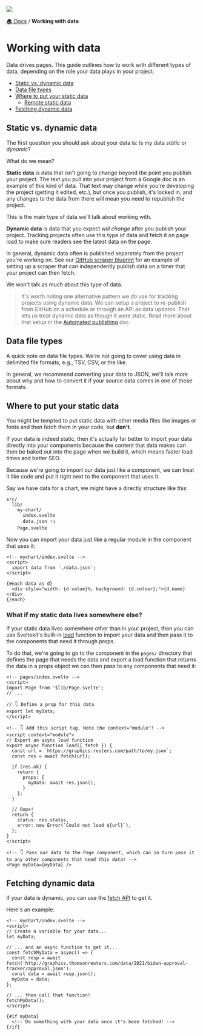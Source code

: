 ![](https://graphics.thomsonreuters.com/style-assets/images/logos/reuters-graphics-logo/svg/graphics-logo-color-dark.svg)

[🏠 Docs](https://github.com/reuters-graphics/bluprint_graphics-kit/blob/master/docs/developers/README.md) / **Working with data**

# Working with data

Data drives pages. This guide outlines how to work with different types of data, depending on the role your data plays in your project.

- [Static vs. dynamic data](#static-vs-dynamic-data)
- [Data file types](#data-file-types)
- [Where to put your static data](#where-to-put-your-static-data)
  - [Remote static data](#what-if-my-static-data-lives-somewhere-else)  
- [Fetching dynamic data](#fetching-dynamic-data)

## Static vs. dynamic data

The first question you should ask about your data is: Is my data *static* or *dynamic*?

What do we mean?

**Static data** is data that isn't going to change beyond the point you publish your project. The text you pull into your project from a Google doc is an example of this kind of data. That text may change while you're developing the project (getting it edited, etc.), but once you publish, it's locked in, and any changes to the data from there will mean you need to republish the project.

This is the main type of data we'll talk about working with.

**Dynamic data** is data that you expect *will change* after you publish your project. Tracking projects often use this type of data and fetch it on page load to make sure readers see the latest data on the page.

In general, dynamic data often is published separately from the project you're working on. See our [GitHub scraper bluprint](https://github.com/reuters-graphics/bluprint_github-action-scraper) for an example of setting up a scraper that can independently publish data on a timer that your project can then fetch.

We won't talk as much about this type of data. 

> It's worth noting one alternative pattern we _do_ use for tracking projects using dynamic data. We can setup a project to re-publish from GitHub on a schedule or through an API as data updates. That lets us treat dynamic data as though it were static. Read more about that setup in the [Automated publishing](https://github.com/reuters-graphics/bluprint_graphics-kit/blob/master/docs/developers/automated-publishing.md) doc.

## Data file types

A quick note on data file types. We're not going to cover using data in delimited file formats, e.g., TSV, CSV, or the like.

In general, we recommend converting your data to JSON, we'll talk more about why and how to convert it if your source data comes in one of those formats.

## Where to put your static data

You might be tempted to put static data with other media files like images or fonts and then fetch them in your code, but **don't**.

If your data is indeed static, then it's actually far better to import your data directly into your components because the content that data makes can then be baked out into the page when we build it, which means faster load times and better SEO.

Because we're going to import our data just like a component, we can treat it like code and put it right next to the component that uses it.

Say we have data for a chart, we might have a directly structure like this:

```
src/
  lib/
    my-chart/
      index.svelte
      data.json 👈
    Page.svelte
```

Now you can import your data just like a regular module in the component that uses it:

```svelte
<!-- mychart/index.svelte -->
<script>
  import data from './data.json';
</script>

{#each data as d}
  <div style="width: {d.value}%; background: {d.colour};">{d.name}</div>
{/each}
```

### What if my static data lives somewhere else?

If your static data lives somewhere other than in your project, then you can use Sveltekit's built-in [load](https://kit.svelte.dev/docs#loading) function to import your data and then pass it to the components that need it through props.

To do that, we're going to go to the component in the `pages/` directory that defines the page that needs the data and export a load function that returns the data in a props object we can then pass to any components that need it:

```svelte
<!-- pages/index.svelte -->
<script>
import Page from '$lib/Page.svelte';
// ...

// 👇 Define a prop for this data
export let myData;
</script>

<!-- 👇 Add this script tag. Note the context="module"! -->
<script context="module">
// Export an async load function
export async function load({ fetch }) {
  const url = `https://graphics.reuters.com/path/to/my.json`;
  const res = await fetch(url);

  if (res.ok) {
    return {
      props: {
        myData: await res.json(),
      }
    };
  }

  // Oops!
  return {
    status: res.status,
    error: new Error(`Could not load ${url}`),
  };
}
</script>

<!-- 👇 Pass our data to the Page component, which can in turn pass it
to any other components that need this data! -->
<Page myData={myData} />
```


## Fetching dynamic data

If your data is dynamic, you can use the [fetch API](https://developer.mozilla.org/en-US/docs/Web/API/Fetch_API/Using_Fetch) to get it.

Here's an example:

```svelte
<!-- mychart/index.svelte -->
<script>
// Create a variable for your data...
let myData;

// ... and an async function to get it...
const fetchMyData = async() => {
  const resp = await fetch('http://graphics.thomsonreuters.com/data/2021/biden-approval-tracker/approval.json');
  const data = await resp.json();
  myData = data;
};

// ... then call that function!
fetchMyData();
</script>

{#if myData}
  <!-- Do something with your data once it's been fetched! -->
{/if}
```
